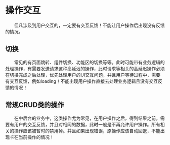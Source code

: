 # 操作交互
&emsp;&emsp;但凡涉及到用户交互的，一定要有交互反馈！不能让用户操作后出现没有反馈的情况。

## 切换
&emsp;&emsp;常见的有页面跳转、组件切换、功能区的切换等等。此时可能带有业务逻辑的处理操作，有需要发送请求这种高延迟的操作，此时请求等相关的高延迟操作必须在切换完成之后处理，优先处理用户的UI交互问题，并且用户等待过程中，需要有交互反馈，例如loading！不能出现用户操作直接去处理业务逻辑且没有交互反馈的情况！

## 常规CRUD类的操作
&emsp;&emsp;在中后台的业务中，这类操作尤为常见，在用户操作之后，得到结果之前，需要有用户的交互反馈，并且对相同的数据，此时一般是不再允许用户操作。所有相关的操作应该被暂时的禁用掉。并且如果出现错误，原操作应该自动回退，不能出现卡在当前操作的情况！